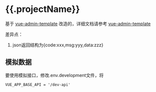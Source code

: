 # {{.projectName}}

基于 [vue-admin-template](http://panjiachen.github.io/vue-admin-template)
改造的，详细文档请参考 [vue-admin-template](http://panjiachen.github.io/vue-admin-template)

差异点：

1. json返回结构为{code:xxx,msg:yyy,data:zzz}


## 模拟数据
要使用模拟接口，修改.env.development文件，将
```
VUE_APP_BASE_API = '/dev-api'
```

